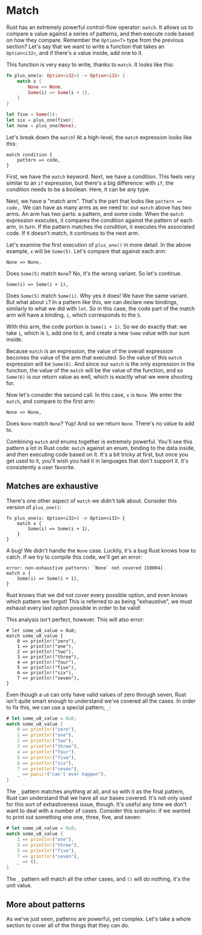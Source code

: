 # Match

Rust has an extremely powerful control-flow operator: `match`. It allows us to
compare a value against a series of patterns, and then execute code based on
how they compare. Remember the `Option<T>` type from the previous section?
Let's say that we want to write a function that takes an `Option<i32>`, and
if there's a value inside, add one to it.

This function is very easy to write, thanks to `match`. It looks like this:

```rust
fn plus_one(x: Option<i32>) -> Option<i32> {
    match x {
        None => None,
        Some(i) => Some(i + 1),
    }
}

let five = Some(5);
let six = plus_one(five);
let none = plus_one(None);
```

Let's break down the `match`! At a high-level, the `match` expression looks
like this:

```text
match condition {
    pattern => code,
}
```

First, we have the `match` keyword. Next, we have a condition. This feels very
similar to an `if` expression, but there's a big difference: with `if`, the
condition needs to be a boolean. Here, it can be any type.

Next, we have a "match arm". That's the part that looks like `pattern =>
code,`.  We can have as many arms as we need to: our `match` above has two
arms. An arm has two parts: a pattern, and some code. When the `match`
expression executes, it compares the condition against the pattern of each arm,
in turn. If the pattern matches the condition, it executes the associated code.
If it doesn't match, it continues to the next arm.

Let's examine the first execution of `plus_one()` in more detail. In the above
example, `x` will be `Some(5)`. Let's compare that against each arm:

```text
None => None,
```

Does `Some(5)` match `None`? No, it's the wrong variant. So let's continue.

```text
Some(i) => Some(i + 1),
```

Does `Some(5)` match `Some(i)`. Why yes it does! We have the same variant.  But
what about `i`? In a pattern like this, we can declare new bindings, similarly
to what we did with `let`. So in this case, the code part of the match arm will
have a binding, `i`, which corresponds to the `5`.

With this arm, the code portion is `Some(i + 1)`. So we do exactly that: we
take `i`, which is `5`, add one to it, and create a new `Some` value with our
sum inside.

Because `match` is an expression, the value of the overall expression becomes
the value of the arm that executed. So the value of this `match` expression
will be `Some(6)`. And since our `match` is the only expression in the
function, the value of the `match` will be the value of the function, and so
`Some(6)` is our return value as well, which is exactly what we were shooting
for.

Now let's consider the second call. In this case, `x` is `None`. We enter the
`match`, and compare to the first arm:

```text
None => None,
```

Does `None` match `None`? Yup! And so we return `None`. There's no value to add
to.

Combining `match` and enums together is extremely powerful. You'll see this
pattern a lot in Rust code: `match` against an enum, binding to the data
inside, and then executing code based on it. It's a bit tricky at first, but
once you get used to it, you'll wish you had it in languages that don't support
it. It's consistently a user favorite.

## Matches are exhaustive

There's one other aspect of `match` we didn't talk about. Consider this version
of `plus_one()`:

```rust,ignore
fn plus_one(x: Option<i32>) -> Option<i32> {
    match x {
        Some(i) => Some(i + 1),
    }
}
```

A bug! We didn't handle the `None` case. Luckily, it's a bug Rust knows how to catch.
If we try to compile this code, we'll get an error:

```text
error: non-exhaustive patterns: `None` not covered [E0004]
match x {
    Some(i) => Some(i + 1),
}
```

Rust knows that we did not cover every possible option, and even knows which
pattern we forgot! This is referred to as being "exhaustive", we must exhaust
every last option possible in order to be valid!

This analysis isn't perfect, however. This will also error:

```rust,ignore
# let some_u8_value = 0u8;
match some_u8_value {
    0 => println!("zero"),
    1 => println!("one"),
    2 => println!("two"),
    3 => println!("three"),
    4 => println!("four"),
    5 => println!("five"),
    6 => println!("six"),
    7 => println!("seven"),
}
```

Even though a `u8` can only have valid values of zero through seven, Rust isn't
quite smart enough to understand we've covered all the cases. In order to fix
this, we can use a special pattern, `_`:

```rust
# let some_u8_value = 0u8;
match some_u8_value {
    0 => println!("zero"),
    1 => println!("one"),
    2 => println!("two"),
    3 => println!("three"),
    4 => println!("four"),
    5 => println!("five"),
    6 => println!("six"),
    7 => println!("seven"),
    _ => panic!("can't ever happen"),
}
```

The `_` pattern matches anything at all, and so with it as the final pattern,
Rust can understand that we have all our bases covered. It's not only used for
this sort of exhastiveness issue, though. It's useful any time we don't want to
deal with a number of cases. Consider this scenario: if we wanted to print out
something one one, three, five, and seven:

```rust
# let some_u8_value = 0u8;
match some_u8_value {
    1 => println!("one"),
    3 => println!("three"),
    5 => println!("five"),
    7 => println!("seven"),
    _ => (),
}
```

The `_` pattern will match all the other cases, and `()` will do nothing, it's
the unit value.

## More about patterns

As we've just seen, patterns are powerful, yet complex. Let's take a whole
section to cover all of the things that they can do.

